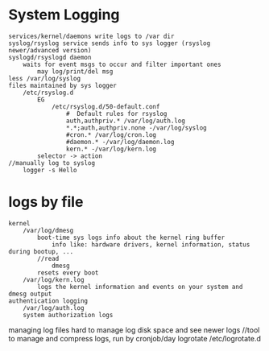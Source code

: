# System Logging
    services/kernel/daemons write logs to /var dir
    syslog/rsyslog service sends info to sys logger (rsyslog newer/advanced version)
    syslogd/rsyslogd daemon
        waits for event msgs to occur and filter important ones
            may log/print/del msg
    less /var/log/syslog
    files maintained by sys logger
        /etc/rsyslog.d
            EG
                /etc/rsyslog.d/50-default.conf
                    #  Default rules for rsyslog
                    auth,authpriv.* /var/log/auth.log
                    *.*;auth,authpriv.none -/var/log/syslog                                             
                    #cron.* /var/log/cron.log                                            
                    #daemon.* -/var/log/daemon.log                                         
                    kern.* -/var/log/kern.log   
            selector -> action
    //manually log to syslog
        logger -s Hello

# logs by file
    kernel
        /var/log/dmesg
            boot-time sys logs info about the kernel ring buffer
                info like: hardware drivers, kernel information, status during bootup, ...
            //read
                dmesg
            resets every boot
        /var/log/kern.log
            logs the kernel information and events on your system and dmesg output
    authentication logging
        /var/log/auth.log
        system authorization logs
managing log files
    hard to manage log disk space and see newer logs
    //tool to manage and compress logs, run by cronjob/day
        logrotate
        /etc/logrotate.d
